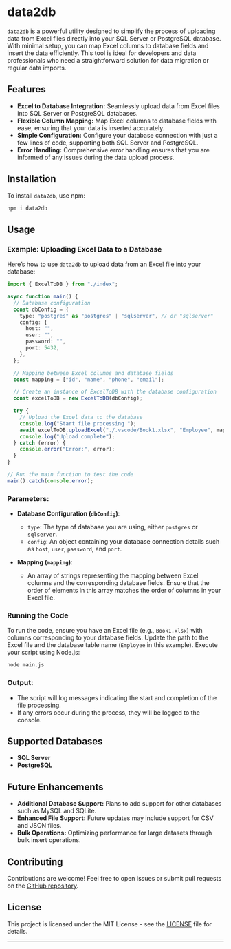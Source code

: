# data2db

`data2db` is a powerful utility designed to simplify the process of uploading data from Excel files directly into your SQL Server or PostgreSQL database. With minimal setup, you can map Excel columns to database fields and insert the data efficiently. This tool is ideal for developers and data professionals who need a straightforward solution for data migration or regular data imports.

## Features

- **Excel to Database Integration:** Seamlessly upload data from Excel files into SQL Server or PostgreSQL databases.
- **Flexible Column Mapping:** Map Excel columns to database fields with ease, ensuring that your data is inserted accurately.
- **Simple Configuration:** Configure your database connection with just a few lines of code, supporting both SQL Server and PostgreSQL.
- **Error Handling:** Comprehensive error handling ensures that you are informed of any issues during the data upload process.

## Installation

To install `data2db`, use npm:

```bash
npm i data2db
```

## Usage

### Example: Uploading Excel Data to a Database

Here’s how to use `data2db` to upload data from an Excel file into your database:

```typescript
import { ExcelToDB } from "./index";

async function main() {
  // Database configuration
  const dbConfig = {
    type: "postgres" as "postgres" | "sqlserver", // or "sqlserver"
    config: {
      host: "",
      user: "",
      password: "",
      port: 5432,
    },
  };

  // Mapping between Excel columns and database fields
  const mapping = ["id", "name", "phone", "email"];

  // Create an instance of ExcelToDB with the database configuration
  const excelToDB = new ExcelToDB(dbConfig);

  try {
    // Upload the Excel data to the database
    console.log("Start file processing ");
    await excelToDB.uploadExcel("./.vscode/Book1.xlsx", "Employee", mapping);
    console.log("Upload complete");
  } catch (error) {
    console.error("Error:", error);
  }
}

// Run the main function to test the code
main().catch(console.error);
```

### Parameters:

- **Database Configuration (`dbConfig`)**:
  - `type`: The type of database you are using, either `postgres` or `sqlserver`.
  - `config`: An object containing your database connection details such as `host`, `user`, `password`, and `port`.

- **Mapping (`mapping`)**:
  - An array of strings representing the mapping between Excel columns and the corresponding database fields. Ensure that the order of elements in this array matches the order of columns in your Excel file.

### Running the Code

To run the code, ensure you have an Excel file (e.g., `Book1.xlsx`) with columns corresponding to your database fields. Update the path to the Excel file and the database table name (`Employee` in this example). Execute your script using Node.js:

```bash
node main.js
```

### Output:

- The script will log messages indicating the start and completion of the file processing.
- If any errors occur during the process, they will be logged to the console.

## Supported Databases

- **SQL Server**
- **PostgreSQL**

## Future Enhancements

- **Additional Database Support:** Plans to add support for other databases such as MySQL and SQLite.
- **Enhanced File Support:** Future updates may include support for CSV and JSON files.
- **Bulk Operations:** Optimizing performance for large datasets through bulk insert operations.

## Contributing

Contributions are welcome! Feel free to open issues or submit pull requests on the [GitHub repository](https://github.com/youssefelya/data2db).

## License

This project is licensed under the MIT License - see the [LICENSE](LICENSE) file for details.

---
 